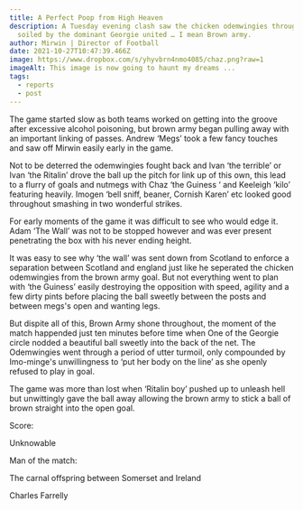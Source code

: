 ```yaml
---
title: A Perfect Poop from High Heaven
description: A Tuesday evening clash saw the chicken odemwingies throughly
  soiled by the dominant Georgie united … I mean Brown army.
author: Mirwin | Director of Football
date: 2021-10-27T10:47:39.466Z
image: https://www.dropbox.com/s/yhyvbrn4nmo4085/chaz.png?raw=1
imageAlt: This image is now going to haunt my dreams ...
tags:
  - reports
  - post
---
```

The game started slow as both teams worked on getting into the groove after excessive alcohol poisoning, but brown army began pulling away with an important linking of passes. Andrew ‘Megs’ took a few fancy touches and saw off Mirwin easily early in the game.

Not to be deterred the odemwingies fought back and Ivan ‘the terrible’ or Ivan ‘the Ritalin’ drove the ball up the pitch for link up of this own, this lead to a flurry of goals and nutmegs with Chaz ‘the Guiness ‘ and Keeleigh ‘kilo’ featuring heavily. Imogen ‘bell sniff, beaner, Cornish Karen’ etc looked good throughout smashing in two wonderful strikes.

For early moments of the game it was difficult to see who would edge it. Adam ‘The Wall’ was not to be stopped however and was ever present penetrating the box with his never ending height.

It was easy to see why ‘the wall’ was sent down from Scotland to enforce a separation between Scotland and england just like he seperated the chicken odemwingies from the brown army goal. But not everything went to plan with ‘the Guiness’ easily destroying the opposition with speed, agility and a few dirty pints before placing the ball sweetly between the posts and between megs's open and wanting legs.

But dispite all of this, Brown Army shone throughout, the moment of the match happended just ten minutes before time when One of the Georgie circle nodded a beautiful ball sweetly into the back of the net. The Odemwingies went through a period of utter turmoil, only compounded by Imo-minge's unwillingness to ‘put her body on the line’ as she openly refused to play in goal.

The game was more than lost when ‘Ritalin boy’ pushed up to unleash hell but unwittingly gave the ball away allowing the brown army to stick a ball of brown straight into the open goal.

Score:

Unknowable

Man of the match:

The carnal offspring between Somerset and Ireland

Charles Farrelly